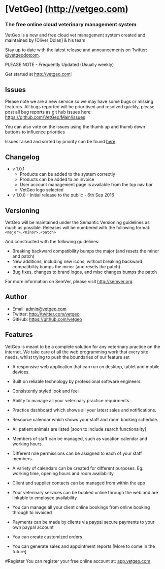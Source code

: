 # [VetGeo] (http://vetgeo.com)

### The free online cloud veterinary management system

VetGeo is a new and free cloud vet management system
created and maintained by [Oliver Dolan] & his team

Stay up to date with the latest release and announcements on Twitter:
[@vetgeodotcom](http://twitter.com/vetgeodotcom).

PLEASE NOTE - Frequently Updated (Usually weekly)

Get started at http://vetgeo.com!

## Issues
Please note we are a new service so we may have some bugs or missing features. All bugs reported will be prioritised and resolved quickly, please post all bug reports as git hub issues here:
https://github.com/VetGeo/Main/issues

You can also vote on the issues using the thumb up and thumb down buttons to influence priorities

Issues raised and sorted by priority can be found [here](https://github.com/VetGeo/Main/issues?q=is%3Aissue+is%3Aopen+sort%3Areactions-%2B1-desc).

## Changelog
- v 1.0.1 
    - Products can be added to the system correctly
    - Products can be added to an invoice
    - User account management page is available from the top nav bar
    - VetGeo logo selected
- v 1.0.0 - Initial release to the public - 6th Sep 2016

## Versioning

VetGeo will be maintained under the Semantic Versioning guidelines as much as possible. Releases will be numbered
with the following format:
`<major>.<minor>.<patch>`

And constructed with the following guidelines:

* Breaking backward compatibility bumps the major (and resets the minor and patch)
* New additions, including new icons, without breaking backward compatibility bumps the minor (and resets the patch)
* Bug fixes, changes to brand logos, and misc changes bumps the patch

For more information on SemVer, please visit http://semver.org.

## Author
- Email: admin@vetgeo.com
- Twitter: http://twitter.com/vetgeo
- GitHub: https://github.com/vetgeo

Features
--------

VetGeo is meant to be a complete solution for any veterinary practice on the internet. We take care
of all the web programming work that every site needs, whilst trying to push the boundaries of our feature set

* A responsive web application that can run on desktop, tablet and mobile devices.

* Built on reliable technology by professional software engineers

* Consistently styled look and feel

* Ability to manage all your veterinary practice requirments.

* Practice dashboard which shows all your latest sales and notifications.

* Resource calendar which shows your staff and room booking schedule.

* All patient animals are listed [soon to include search functionality]

* Members of staff can be managed, such as vacation calendar and working hours.

* Different role permissions can be assigned to each of your staff members.

* A variety of calendars can be created for different purposes. Eg: working time, opening hours and room availability

* Client and supplier contacts can be managed from within the app

* Your veterinary services can be booked online through the web and are linkable to employee availability

* You can manage all your client online bookings from online booking through to invoiced

* Payments can be made by clients via paypal secure payments to your own paypal account 

* You can create customized orders

* You can generate sales and appointment reports [More to come in the future] 

#Register
You can register your free online account at:
[app.vetgeo.com](http://app.vetgeo.com/Web/CoreWeb/Register.aspx)
